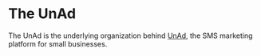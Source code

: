 # The UnAd

The UnAd is the underlying organization behind [UnAd](https://theunad.com), the SMS marketing platform for small businesses.
